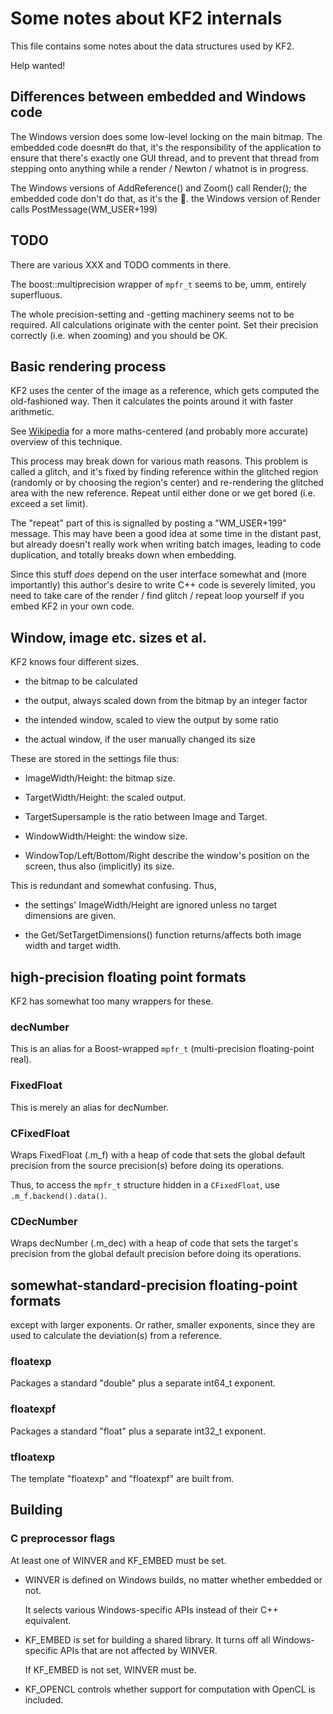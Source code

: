 # Some notes about KF2 internals

This file contains some notes about the data structures used by KF2.

Help wanted!

## Differences between embedded and Windows code

The Windows version does some low-level locking on the main bitmap. The
embedded code doesn#t do that, it's the responsibility of the application
to ensure that there's exactly one GUI thread, and to prevent that thread
from stepping onto anything while a render / Newton / whatnot is in
progress.

The Windows versions of AddReference() and Zoom() call Render(); the embedded code
don't do that, as it's the .
the Windows version
of Render calls PostMessage(WM\_USER+199)

## TODO

There are various XXX and TODO comments in there.

The boost::multiprecision wrapper of `mpfr_t` seems to be, umm, entirely superfluous.

The whole precision-setting and -getting machinery seems not to be
required. All calculations originate with the center point. Set their
precision correctly (i.e. when zooming) and you should be OK.

## Basic rendering process

KF2 uses the center of the image as a reference, which gets computed the
old-fashioned way. Then it calculates the points around it with faster
arithmetic. 

See [Wikipedia](https://en.wikipedia.org/wiki/Plotting_algorithms_for_the_Mandelbrot_set#Perturbation_theory_and_series_approximation)
for a more maths-centered (and probably more accurate) overview of this technique.

This process may break down for various math reasons. This problem is
called a glitch, and it's fixed by finding reference within the glitched
region (randomly or by choosing the region's center) and re-rendering the
glitched area with the new reference. Repeat until either done or we get
bored (i.e. exceed a set limit).

The "repeat" part of this is signalled by posting a "WM\_USER+199" message.
This may have been a good idea at some time in the distant past, but
already doesn't really work when writing batch images, leading to code
duplication, and totally breaks down when embedding.

Since this stuff *does* depend on the user interface somewhat and (more
importantly) this author's desire to write C++ code is severely limited,
you need to take care of the render / find glitch / repeat loop yourself
if you embed KF2 in your own code.


## Window, image etc. sizes et al.

KF2 knows four different sizes.

- the bitmap to be calculated

- the output, always scaled down from the bitmap by an integer factor

- the intended window, scaled to view the output by some ratio

- the actual window, if the user manually changed its size

These are stored in the settings file thus:

- ImageWidth/Height: the bitmap size.

- TargetWidth/Height: the scaled output.

- TargetSupersample is the ratio between Image and Target.

- WindowWidth/Height: the window size.

- WindowTop/Left/Bottom/Right describe the window's position on the screen,
  thus also (implicitly) its size.

This is redundant and somewhat confusing. Thus,

- the settings' ImageWidth/Height are ignored unless no target dimensions
  are given.

- the Get/SetTargetDimensions() function returns/affects both image width and target width.


## high-precision floating point formats

KF2 has somewhat too many wrappers for these.


### decNumber

This is an alias for a Boost-wrapped `mpfr_t` (multi-precision floating-point real).

### FixedFloat

This is merely an alias for decNumber.

### CFixedFloat

Wraps FixedFloat (.m\_f) with a heap of code that sets the global default
precision from the source precision(s) before doing its operations.

Thus, to access the `mpfr_t` structure hidden in a `CFixedFloat`, use
`.m_f.backend().data()`.

### CDecNumber

Wraps decNumber (.m\_dec) with a heap of code that sets the target's
precision from the global default precision before doing its operations.


## somewhat-standard-precision floating-point formats

except with larger exponents. Or rather, smaller exponents, since they are
used to calculate the deviation(s) from a reference.

### floatexp

Packages a standard "double" plus a separate int64\_t exponent.

### floatexpf

Packages a standard "float" plus a separate int32\_t exponent.

### tfloatexp

The template "floatexp" and "floatexpf" are built from.


## Building

### C preprocessor flags

At least one of WINVER and KF\_EMBED must be set.

- WINVER is defined on Windows builds, no matter whether embedded or not.
  
  It selects various Windows-specific APIs instead of their C++ equivalent.

- KF\_EMBED is set for building a shared library. It turns off all
  Windows-specific APIs that are not affected by WINVER.
  
  If KF\_EMBED is not set, WINVER must be.

- KF\_OPENCL controls whether support for computation with OpenCL is included.
